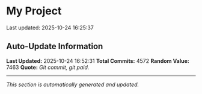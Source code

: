 # My Project


Last updated: 2025-10-24 16:25:37



































































































































































































































































































































































































































































































































































































































































































































































































































































































































































































































































































































































































































































































































































































































































































































































































































































































































































































































































































































































































































































































































































































































































































































































































































































































































































































































































































































































































































































































































































































































































































































































































































































































































































































































































































































































































































































































































































































































































































































































































































































































































































































































































































































































































































































































































































































































































































































































































































































































































































































































































































































































## Auto-Update Information

**Last Updated:** 2025-10-24 16:52:31
**Total Commits:** 4572
**Random Value:** 7463
**Quote:** _Git commit, git paid._

---
_This section is automatically generated and updated._